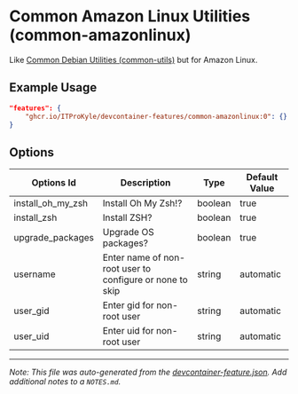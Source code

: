 
# Common Amazon Linux Utilities (common-amazonlinux)

Like [Common Debian Utilities (common-utils)](https://github.com/devcontainers/features/tree/main/src/common-utils) but for Amazon Linux.

## Example Usage

```json
"features": {
    "ghcr.io/ITProKyle/devcontainer-features/common-amazonlinux:0": {}
}
```

## Options

| Options Id | Description | Type | Default Value |
|-----|-----|-----|-----|
| install_oh_my_zsh | Install Oh My Zsh!? | boolean | true |
| install_zsh | Install ZSH? | boolean | true |
| upgrade_packages | Upgrade OS packages? | boolean | true |
| username | Enter name of non-root user to configure or none to skip | string | automatic |
| user_gid | Enter gid for non-root user | string | automatic |
| user_uid | Enter uid for non-root user | string | automatic |



---

_Note: This file was auto-generated from the [devcontainer-feature.json](https://github.com/ITProKyle/devcontainer-features/blob/main/src/common-amazonlinux/devcontainer-feature.json).  Add additional notes to a `NOTES.md`._
